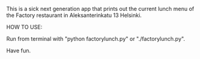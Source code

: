 This is a sick next generation app that prints out the current lunch menu of the Factory restaurant in Aleksanterinkatu 13 Helsinki.

HOW TO USE:

Run from terminal with "python factorylunch.py" or "./factorylunch.py".

Have fun.
